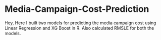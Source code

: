 # Media-Campaign-Cost-Prediction
Hey, Here I built two models for predicting the media campaign cost using Linear Regression and XG Boost in R.
Also calculated RMSLE for both the models.
